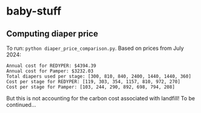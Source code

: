 # baby-stuff

## Computing diaper price

To run: `python diaper_price_comparison.py`. Based on prices from July 2024:
```
Annual cost for REDYPER: $4394.39
Annual cost for Pamper: $3232.03
Total diapers used per stage: [300, 810, 840, 2400, 1440, 1440, 360]
Cost per stage for REDYPER: [119, 303, 354, 1157, 810, 972, 270]
Cost per stage for Pamper: [103, 244, 290, 892, 698, 794, 208]
```

But this is not accounting for the carbon cost associated with landfill! To be continued...
